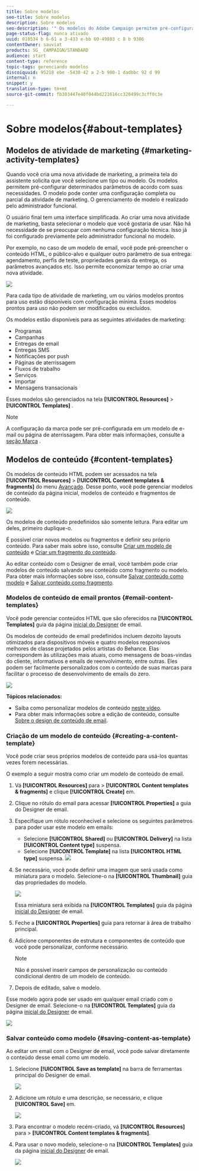 ```yaml
---
title: Sobre modelos
seo-title: Sobre modelos
description: Sobre modelos
seo-description: '" Os modelos do Adobe Campaign permitem pré-configurar parâmetros, dependendo de suas necessidades: os modelos podem conter uma configuração completa ou parcial da atividade de marketing, a fim de simplificar o uso do Adobe Campaign para usuários finais não técnicos ".'
page-status-flag: nunca ativado
uuid: 018534 b 6-61 a 3-433 e-bb 60-49883 c 8 b 9386
contentOwner: sauviat
products: SG_ CAMPAIGN/STANDARD
audience: start
content-type: reference
topic-tags: gerenciando modelos
discoiquuid: 95218 ebe -5430-42 a 2-b 900-1 dadbbc 92 d 99
internal: n
snippet: y
translation-type: tm+mt
source-git-commit: fb303447e40f044bd221616cc320499c3cff0c3e

---
```



# Sobre modelos{#about-templates}

## Modelos de atividade de marketing {#marketing-activity-templates}

Quando você cria uma nova atividade de marketing, a primeira tela do assistente solicita que você selecione um tipo ou modelo. Os modelos permitem pré-configurar determinados parâmetros de acordo com suas necessidades. O modelo pode conter uma configuração completa ou parcial da atividade de marketing. O gerenciamento de modelo é realizado pelo administrador funcional.

O usuário final tem uma interface simplificada. Ao criar uma nova atividade de marketing, basta selecionar o modelo que você gostaria de usar. Não há necessidade de se preocupar com nenhuma configuração técnica. Isso já foi configurado previamente pelo administrador funcional no modelo.

Por exemplo, no caso de um modelo de email, você pode pré-preencher o conteúdo HTML, o público-alvo e qualquer outro parâmetro de sua entrega: agendamento, perfis de teste, propriedades gerais da entrega, os parâmetros avançados etc. Isso permite economizar tempo ao criar uma nova atividade.

![](assets/template_1.png)

Para cada tipo de atividade de marketing, um ou vários modelos prontos para uso estão disponíveis com configuração mínima. Esses modelos prontos para uso não podem ser modificados ou excluídos.

Os modelos estão disponíveis para as seguintes atividades de marketing:

* Programas
* Campanhas
* Entregas de email
* Entregas SMS
* Notificações por push
* Páginas de aterrissagem
* Fluxos de trabalho
* Serviços
* Importar
* Mensagens transacionais

Esses modelos são gerenciados na tela **[!UICONTROL Resources]** &gt; **[!UICONTROL Templates]** .

>[!NOTE]
>
>A configuração da marca pode ser pré-configurada em um modelo de e-mail ou página de aterrissagem. Para obter mais informações, consulte a [seção Marca](../../administration/using/branding.md) .

## Modelos de conteúdo {#content-templates}

Os modelos de conteúdo HTML podem ser acessados na tela **[!UICONTROL Resources]** &gt; **[!UICONTROL Content templates & fragments]** do menu [Avançado](../../start/using/interface-description.md#advanced-menu). Desse ponto, você pode gerenciar modelos de conteúdo da página inicial, modelos de conteúdo e fragmentos de conteúdo.

![](assets/content_templates_list.png)

Os modelos de conteúdo predefinidos são somente leitura. Para editar um deles, primeiro duplique-o.

É possível criar novos modelos ou fragmentos e definir seu próprio conteúdo. Para saber mais sobre isso, consulte [Criar um modelo de conteúdo](../../start/using/about-templates.md#creating-a-content-template) e [Criar um fragmento do conteúdo](../../designing/using/defining-the-email-structure.md#creating-a-content-fragment).

Ao editar conteúdo com o Designer de email, você também pode criar modelos de conteúdo salvando seu conteúdo como fragmento ou modelo. Para obter mais informações sobre isso, consulte [Salvar conteúdo como modelo](../../start/using/about-templates.md#saving-content-as-template) e [Salvar conteúdo como fragmento](../../designing/using/defining-the-email-structure.md#saving-content-as-a-fragment).

### Modelos de conteúdo de email prontos {#email-content-templates}

Você pode gerenciar conteúdos HTML que são oferecidos na **[!UICONTROL Templates]** guia da página [inicial do Designer](../../designing/using/about-email-content-design.md#about-the-email-designer) de email.

Os modelos de conteúdo de email predefinidos incluem dezoito layouts otimizados para dispositivos móveis e quatro modelos responsivos melhores de classe projetados pelos artistas do Behance. Elas correspondem às utilizações mais atuais, como mensagens de boas-vindas do cliente, informativos e emails de reenvolvimento, entre outras. Eles podem ser facilmente personalizados com o conteúdo de suas marcas para facilitar o processo de desenvolvimento de emails do zero.

![](assets/content_templates.png)

**Tópicos relacionados:**

* Saiba como personalizar modelos de conteúdo [neste vídeo](https://helpx.adobe.com/campaign/kt/acs/using/acs-email_content_templates-feature-video-use.html).
* Para obter mais informações sobre a edição de conteúdo, consulte [Sobre o design de conteúdo de email](../../designing/using/about-email-content-design.md).

### Criação de um modelo de conteúdo {#creating-a-content-template}

Você pode criar seus próprios modelos de conteúdo para usá-los quantas vezes forem necessárias.

O exemplo a seguir mostra como criar um modelo de conteúdo de email.

1. Vá **[!UICONTROL Resources]** para &gt; **[!UICONTROL Content templates & fragments]** e clique **[!UICONTROL Create]** em.
1. Clique no rótulo do email para acessar **[!UICONTROL Properties]** a guia do Designer de email.
1. Especifique um rótulo reconhecível e selecione os seguintes parâmetros para poder usar este modelo em emails:

   * Selecione **[!UICONTROL Shared]** ou **[!UICONTROL Delivery]** na lista **[!UICONTROL Content type]** suspensa.
   * Selecione **[!UICONTROL Template]** na lista **[!UICONTROL HTML type]** suspensa.
   ![](assets/email_designer_create-template.png)

1. Se necessário, você pode definir uma imagem que será usada como miniatura para o modelo. Selecione-o na **[!UICONTROL Thumbnail]** guia das propriedades do modelo.

   ![](assets/email_designer_create-template_thumbnail.png)

   Essa miniatura será exibida na **[!UICONTROL Templates]** guia da página [inicial do Designer](../../designing/using/about-email-content-design.md#about-the-email-designer) de email.

1. Feche a **[!UICONTROL Properties]** guia para retornar à área de trabalho principal.
1. Adicione componentes de estrutura e componentes de conteúdo que você pode personalizar, conforme necessário.
   >[!NOTE]
   >
   > Não é possível inserir campos de personalização ou conteúdo condicional dentro de um modelo de conteúdo.
1. Depois de editado, salve o modelo.

Esse modelo agora pode ser usado em qualquer email criado com o Designer de email. Selecione-o na **[!UICONTROL Templates]** guia da página [inicial do Designer](../../designing/using/about-email-content-design.md#about-the-email-designer) de email.

![](assets/content_template_new.png)

### Salvar conteúdo como modelo {#saving-content-as-template}

Ao editar um email com o Designer de email, você pode salvar diretamente o conteúdo desse email como um modelo.

<!--[!CAUTION]
>
>You cannot save as template a structure containing personalization fields or dynamic content.-->

1. Selecione **[!UICONTROL Save as template]** na barra de ferramentas principal do Designer de email.

   ![](assets/email_designer_save-as-template.png)

1. Adicione um rótulo e uma descrição, se necessário, e clique **[!UICONTROL Save]** em.

   ![](assets/email_designer_save-as-template_creation.png)

1. Para encontrar o modelo recém-criado, vá **[!UICONTROL Resources]** para &gt; **[!UICONTROL Content templates & fragments]**.

1. Para usar o novo modelo, selecione-o na **[!UICONTROL Templates]** guia da página [inicial do Designer](../../designing/using/about-email-content-design.md#about-the-email-designer) de email.

   ![](assets/content_template_new.png)

